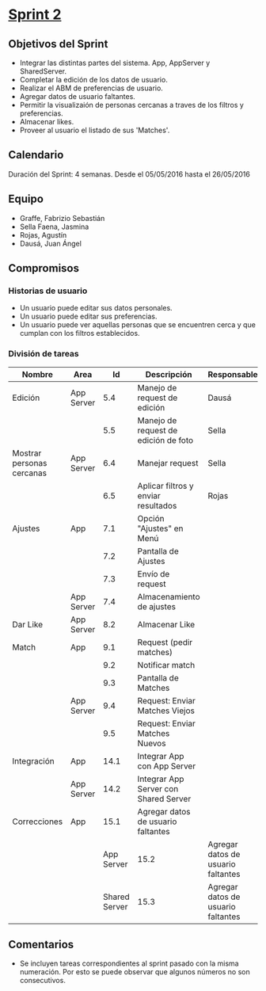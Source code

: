 # [Sprint 2](https://github.com/juandausa/tinder/milestones/Sprint%202)

## Objetivos del Sprint
 * Integrar las distintas partes del sistema. App, AppServer y SharedServer.
 * Completar la edición de los datos de usuario.
 * Realizar el ABM de preferencias de usuario.
 * Agregar datos de usuario faltantes.
 * Permitir la visualizaión de personas cercanas a traves de los filtros y preferencias.
 * Almacenar likes.
 * Proveer al usuario el listado de sus 'Matches'.

## Calendario
Duración del Sprint: 4 semanas.
Desde el 05/05/2016 hasta el 26/05/2016

## Equipo
* Graffe, Fabrizio Sebastián
* Sella Faena, Jasmina
* Rojas, Agustín
* Dausá, Juan Ángel

## Compromisos

### Historias de usuario
* Un usuario puede editar sus datos personales.
* Un usuario puede editar sus preferencias.
* Un usuario puede ver aquellas personas que se encuentren cerca y que cumplan con los filtros establecidos.


### División de tareas

| Nombre                    | Area       | Id  | Descripción                          | Responsable | Costo |
|---------------------------|------------|-----|--------------------------------------|-------------|-------|
| Edición                   | App Server | 5.4 | Manejo de request de edición         | Dausá       | 3     |
|                           |            | 5.5 | Manejo de request de edición de foto | Sella       | 3     |
| Mostrar personas cercanas | App Server | 6.4 | Manejar request                      | Sella       | 2     |
|                           |            | 6.5 | Aplicar filtros y enviar resultados  | Rojas       | 6     |
| Ajustes                   | App        | 7.1 | Opción "Ajustes" en Menú             |             | 1     |
|                           |            | 7.2 | Pantalla de Ajustes                  |             | 3     |
|                           |            | 7.3 | Envío de request                     |             | 1     |
|                           | App Server | 7.4 | Almacenamiento de ajustes            |             | 3     |
| Dar Like                  | App Server | 8.2 | Almacenar Like                       |             | 2     |
| Match                     | App        | 9.1 | Request (pedir matches)              |             | 2     |
|                           |            | 9.2 | Notificar match                      |             | 5     |
|                           |            | 9.3 | Pantalla de Matches                  |             | 8     |
|                           | App Server | 9.4 | Request: Enviar Matches Viejos       |             | 4     |
|                           |            | 9.5 | Request: Enviar Matches Nuevos       |             | 5     |
|Integración|	App	|14.1	|Integrar App con App Server	| |	15|
| |	App Server	|14.2	|Integrar App Server con Shared Server	| |	5|
|Correcciones	|App	|15.1	|Agregar datos de usuario faltantes	|	| 2|
	| | App Server	|15.2	|Agregar datos de usuario faltantes	| |	2|
	| | Shared Server	| 15.3	| Agregar datos de usuario faltantes	| |	1|

## Comentarios
 * Se incluyen tareas correspondientes al sprint pasado con la misma numeración. Por esto se puede observar que algunos números no son consecutivos.
